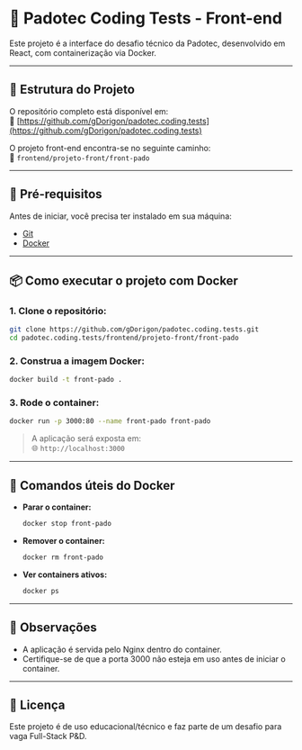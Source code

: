 
# 🚀 Padotec Coding Tests - Front-end

Este projeto é a interface do desafio técnico da Padotec, desenvolvido em React, com containerização via Docker.

---

## 📁 Estrutura do Projeto

O repositório completo está disponível em:  
🔗 [https://github.com/gDorigon/padotec.coding.tests](https://github.com/gDorigon/padotec.coding.tests)

O projeto front-end encontra-se no seguinte caminho:  
📂 `frontend/projeto-front/front-pado`

---

## 🧱 Pré-requisitos

Antes de iniciar, você precisa ter instalado em sua máquina:

- [Git](https://git-scm.com/)
- [Docker](https://www.docker.com/)

---

## 📦 Como executar o projeto com Docker

### 1. Clone o repositório:

```bash
git clone https://github.com/gDorigon/padotec.coding.tests.git
cd padotec.coding.tests/frontend/projeto-front/front-pado
```

### 2. Construa a imagem Docker:

```bash
docker build -t front-pado .
```

### 3. Rode o container:

```bash
docker run -p 3000:80 --name front-pado front-pado
```

> A aplicação será exposta em:  
> 🌐 `http://localhost:3000`

---

## 🐳 Comandos úteis do Docker

- **Parar o container:**
  ```bash
  docker stop front-pado
  ```

- **Remover o container:**
  ```bash
  docker rm front-pado
  ```

- **Ver containers ativos:**
  ```bash
  docker ps
  ```

---

## 📌 Observações

- A aplicação é servida pelo Nginx dentro do container.
- Certifique-se de que a porta 3000 não esteja em uso antes de iniciar o container.

---

## 📄 Licença

Este projeto é de uso educacional/técnico e faz parte de um desafio para vaga Full-Stack P&D.
